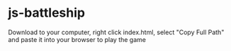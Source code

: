 # js-battleship


Download to your computer, right click index.html, select "Copy Full Path" and paste it into your browser to play the game
